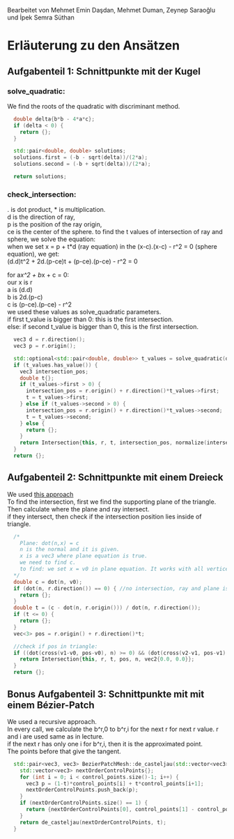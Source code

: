 Bearbeitet von Mehmet Emin Daşdan, Mehmet Duman, Zeynep Saraoğlu und İpek Semra Süthan

# Erläuterung zu den Ansätzen

## Aufgabenteil 1: Schnittpunkte mit der Kugel

### solve_quadratic:
We find the roots of the quadratic with discriminant method.
```c++
  double delta{b*b - 4*a*c};
  if (delta < 0) {
    return {};
  }

  std::pair<double, double> solutions;
  solutions.first = (-b - sqrt(delta))/(2*a);
  solutions.second = (-b + sqrt(delta))/(2*a);

  return solutions; 
```
### check_intersection:
. is dot product, * is multiplication.  
d is the direction of ray,  
p is the position of the ray origin,  
ce is the center of the sphere.
to find the t values of intersection of ray and sphere, we solve the equation:  
when we set x = p + t*d (ray equation) in the (x-c).(x-c) - r^2 = 0 (sphere equation), we get:  
(d.d)t^2 + 2d.(p-ce)t + (p-ce).(p-ce) - r^2 = 0

for a*x^2 + b*x + c = 0:  
our x is r  
a is (d.d)  
b is 2d.(p-c)  
c is (p-ce).(p-ce) - r^2  
we used these values as solve_quadratic parameters.  
if first t_value is bigger than 0: this is the first intersection.  
else: if second t_value is bigger than 0, this is the first intersection.
```c++
  vec3 d = r.direction();
  vec3 p = r.origin();

  std::optional<std::pair<double, double>> t_values = solve_quadratic(dot(d, d), dot(2*d, (p-center)), dot(p-center, p-center) - radius*radius);
  if (t_values.has_value()) {
    vec3 intersection_pos;
    double t{};
    if (t_values->first > 0) {
      intersection_pos = r.origin() + r.direction()*t_values->first;
      t = t_values->first;
    } else if (t_values->second > 0) {
      intersection_pos = r.origin() + r.direction()*t_values->second;
      t = t_values->second;
    } else {
      return {};
    }
    return Intersection{this, r, t, intersection_pos, normalize(intersection_pos-center),  vec2{0.0, 0.0}};
  }
  return {};
```

## Aufgabenteil 2: Schnittpunkte mit einem Dreieck

We used [this approach](https://courses.cs.washington.edu/courses/csep557/10au/lectures/triangle_intersection.pdf)  
To find the intersection, first we find the supporting plane of the triangle.  
Then calculate where the plane and ray intersect.  
if they intersect, then check if the intersection position lies inside of triangle.  
```c++
  /*
    Plane: dot(n,x) = c
    n is the normal and it is given.
    x is a vec3 where plane equation is true.
    we need to find c.
    to find: we set x = v0 in plane equation. It works with all vertices of triangle. We used v0 here.
  */
  double c = dot(n, v0);
  if (dot(n, r.direction()) == 0) { //no intersection, ray and plane is parallel.
    return {};
  }
  double t = (c - dot(n, r.origin())) / dot(n, r.direction());
  if (t <= 0) {
    return {};
  }
  vec<3> pos = r.origin() + r.direction()*t;

  //check if pos in triangle:
  if ((dot(cross(v1-v0, pos-v0), n) >= 0) && (dot(cross(v2-v1, pos-v1), n) >= 0) && (dot(cross(v0-v2, pos-v2), n) >= 0)) {
    return Intersection{this, r, t, pos, n, vec2{0.0, 0.0}};
  }
  return {};
```


## Bonus Aufgabenteil 3: Schnittpunkte mit mit einem Bézier-Patch
We used a recursive approach.  
In every call, we calculate the b^r,0 to b^r,i for the next r for next r value. r and i are used same as in lecture.  
if the next r has only one i for b^r,i, then it is the approximated point.  
The points before that give the tangent.
```c++
  std::pair<vec3, vec3> BezierPatchMesh::de_casteljau(std::vector<vec3> control_points, double t) const {
    std::vector<vec3> nextOrderControlPoints{};
    for (int i = 0; i < control_points.size()-1; i++) {
      vec3 p = (1-t)*control_points[i] + t*control_points[i+1];
      nextOrderControlPoints.push_back(p);
    }
    if (nextOrderControlPoints.size() == 1) {
      return {nextOrderControlPoints[0], control_points[1] - control_points[0]};
    }
    return de_casteljau(nextOrderControlPoints, t);
  }
```